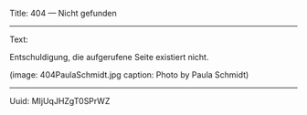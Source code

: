 Title: 404 — Nicht gefunden

----

Text:

Entschuldigung, die aufgerufene Seite existiert nicht.

(image: 404PaulaSchmidt.jpg caption: Photo by Paula Schmidt)

----

Uuid: MIjUqJHZgT0SPrWZ
